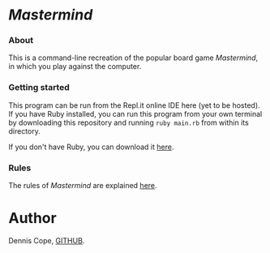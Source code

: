 # *Mastermind*
### About
This is a command-line recreation of the popular board game *Mastermind*, in which you play against the computer.

### Getting started
This program can be run from the Repl.it online IDE here (yet to be hosted). If you have Ruby installed, you can run this program from your own terminal by downloading this repository and running `ruby main.rb` from within its directory.

If you don't have Ruby, you can download it [here](https://www.ruby-lang.org/en/downloads/).

### Rules
The rules of *Mastermind* are explained [here](https://en.wikipedia.org/wiki/Mastermind_(board_game)).

# Author
Dennis Cope, [GITHUB](https://github.com/coped).